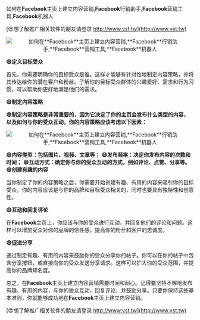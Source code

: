 如何在**Facebook**主页上建立内容营销,**Facebook**行销助手,**Facebook**营销工具,**Facebook**机器人

[😍想了解推广相关软件的朋友请登录 http://www.vst.tw](http://www.vst.tw)

 <center><img src="https://vst.tw/MP4/tuiguang/png/2.png" alt="如何在**Facebook**主页上建立内容营销,**Facebook**行销助手,**Facebook**营销工具,**Facebook**机器人"></center>

**😄定义目标受众**

首先，你需要明确你的目标受众是谁。这样才能够有针对性地制定内容策略，并将其传达给你的潜在客户和粉丝。了解你的目标受众群体的兴趣爱好、需求和行为习惯，可以帮助你更好地满足他们的需求。

**😄制定内容策略**

**😄制定内容策略是非常重要的，因为它决定了你的主页会发布什么类型的内容，以及如何与你的受众互动。你的内容策略应该考虑以下因素：**

 <center><img src="https://vst.tw/MP4/tuiguang/png/0.png" alt="如何在**Facebook**主页上建立内容营销,**Facebook**行销助手,**Facebook**营销工具,**Facebook**机器人"></center>

**😄内容类型：包括图片、视频、文章等；**
**😄发布频率：决定你发布内容的次数和时间；**
**😄互动方式：确定你与你的受众互动的方式，例如评论、点赞、分享等。**
**😄创建有趣的内容**

当你制定了你的内容策略之后，你需要开始创建有趣、有用的内容来吸引你的目标受众。你的内容应该是与你的品牌和目标受众相关的，同时也要具有独特性和创意性。

**😄互动和回复评论**

在**Facebook**主页上，你应该与你的受众进行互动，并回复他们的评论和问题。这样可以增加受众对你的品牌的信任感，提高你的粉丝和客户的忠诚度。

**😄促进分享**

通过制定有趣、有用的内容来鼓励你的受众分享你的帖子。你可以在你的帖子中包含分享按钮，或直接向你的受众发送分享请求。这样可以扩大你的受众范围，并提高你的品牌知名度。

总之，在**Facebook**主页上建立内容营销需要时间和耐心。记得要坚持不懈地发布有趣、有用的内容，与你的受众互动，回复评论，并鼓励分享。只要你保持这些基本准则，你就能够成功地在**Facebook**主页上建立内容营销。

[😍想了解推广相关软件的朋友请登录 http://www.vst.tw](http://www.vst.tw)



